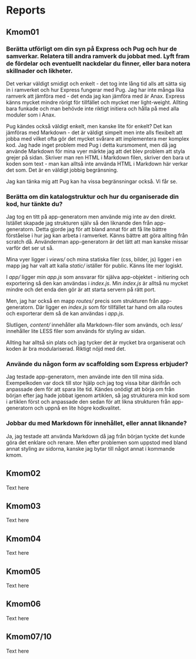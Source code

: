 Reports
============================

## Kmom01

### Berätta utförligt om din syn på Express och Pug och hur de samverkar. Relatera till andra ramverk du jobbat med. Lyft fram de fördelar och eventuellt nackdelar du finner, eller bara notera skillnader och likheter.

Det verkar väldigt smidigt och enkelt - det tog inte lång tid alls att sätta sig in i ramverket och hur Express fungerar med Pug. Jag har inte många lika ramverk att jämföra med - det enda jag kan jämföra med är Anax. Express känns mycket mindre rörigt för tillfället och mycket mer light-weight. Allting bara funkade och man behövde inte riktigt initiera och hålla på med alla moduler som i Anax.

Pug kändes också väldigt enkelt, men kanske lite för enkelt? Det kan jämföras med Markdown - det är väldigt simpelt men inte alls flexibelt att jobba med vilket ofta gör det mycket svårare att implementera mer komplex kod. Jag hade inget problem med Pug i detta kursmoment, men då jag använde Markdown för mina vyer märkte jag att det blev problem att styla grejer på sidan. Skriver man ren HTML i Markdown filen, skriver den bara ut koden som text - man kan alltså inte använda HTML i Markdown här verkar det som. Det är en väldigt jobbig begränsning.

Jag kan tänka mig att Pug kan ha vissa begränsningar också. Vi får se.

### Berätta om din katalogstruktur och hur du organiserade din kod, hur tänkte du?

Jag tog en titt på app-generatorn men använde mig inte av den direkt. Istället skapade jag strukturen själv så den liknande den från app-generatorn. Detta gjorde jag för att bland annat för att få lite bättre förståelse i hur jag kan arbeta i ramverket. Känns bättre att göra allting från scratch då. Använderman app-generatorn är det lätt att man kanske missar varför det ser ut så.

Mina vyer ligger i *views/* och mina statiska filer (css, bilder, js) ligger i en mapp jag har valt att kalla *static/* iställer för public. Känns lite mer logiskt.

I *app/* ligger min *app.js* som ansvarar för själva app-objektet - initiering och exportering så den kan användas i *index.js*. Min *index.js* är alltså nu mycket mindre och det enda den gör är att starta servern på rätt port.

Men, jag har också en mapp *routes/* precis som strukturen från app-generatorn. Där ligger en *index.js* som för tillfället tar hand om alla routes och exporterar dem så de kan användas i *app.js*.

Slutligen, *content/* innehåller alla Markdown-filer som används, och *less/* innehåller lite LESS filer som används för styling av sidan.

Allting har alltså sin plats och jag tycker det är mycket bra organiserat och koden är bra modulariserad. Riktigt nöjd med det.

### Använde du någon form av scaffolding som Express erbjuder?

Jag testade app-generatorn, men använde inte den till mina sida. Exempelkoden var dock till stor hjälp och jag tog vissa bitar därifrån och anpassade dem för att spara lite tid. Kändes onödigt att börja om från början efter jag hade jobbat igenom artiklen, så jag strukturera min kod som i artiklen först och anpassade den sedan för att likna strukturen från app-generatorn och uppnå en lite högre kodkvalitet.

### Jobbar du med Markdown för innehållet, eller annat liknande?

Ja, jag testade att använda Markdown då jag från början tyckte det kunde göra det enklare och renare. Men efter problemen som uppstod med bland annat styling av sidorna, kanske jag bytar till något annat i kommande kmom.

## Kmom02

Text here

## Kmom03

Text here

## Kmom04

Text here

## Kmom05

Text here

## Kmom06

Text here

## Kmom07/10

Text here
